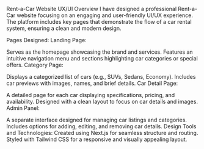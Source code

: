 Rent-a-Car Website UX/UI Overview
I have designed a professional Rent-a-Car website focusing on an engaging and user-friendly UI/UX experience. The platform includes key pages that demonstrate the flow of a car rental system, ensuring a clean and modern design.

Pages Designed:
Landing Page:

Serves as the homepage showcasing the brand and services.
Features an intuitive navigation menu and sections highlighting car categories or special offers.
Category Page:

Displays a categorized list of cars (e.g., SUVs, Sedans, Economy).
Includes car previews with images, names, and brief details.
Car Detail Page:

A detailed page for each car displaying specifications, pricing, and availability.
Designed with a clean layout to focus on car details and images.
Admin Panel:

A separate interface designed for managing car listings and categories.
Includes options for adding, editing, and removing car details.
Design Tools and Technologies:
Created using Next.js for seamless structure and routing.
Styled with Tailwind CSS for a responsive and visually appealing layout.
